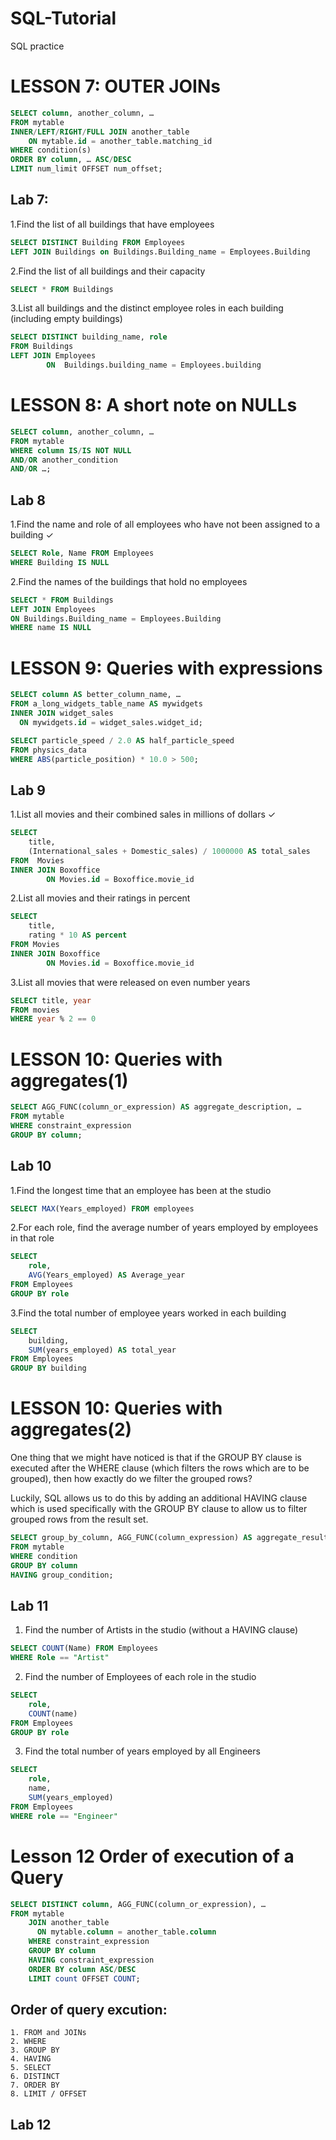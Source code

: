 # SQL-Tutorial
SQL practice







# LESSON 7: OUTER JOINs

```SQL
SELECT column, another_column, …
FROM mytable
INNER/LEFT/RIGHT/FULL JOIN another_table
    ON mytable.id = another_table.matching_id
WHERE condition(s)
ORDER BY column, … ASC/DESC
LIMIT num_limit OFFSET num_offset;
```

## Lab 7:
1.Find the list of all buildings that have employees 

```SQL
SELECT DISTINCT Building FROM Employees
LEFT JOIN Buildings on Buildings.Building_name = Employees.Building
```

2.Find the list of all buildings and their capacity

```SQL
SELECT * FROM Buildings
```

3.List all buildings and the distinct employee roles in each building (including empty buildings)

```SQL
SELECT DISTINCT building_name, role
FROM Buildings 
LEFT JOIN Employees
        ON  Buildings.building_name = Employees.building

```



# LESSON 8: A short note on NULLs

```SQL
SELECT column, another_column, …
FROM mytable
WHERE column IS/IS NOT NULL
AND/OR another_condition
AND/OR …;
```

## Lab 8
1.Find the name and role of all employees who have not been assigned to a building ✓

```SQL
SELECT Role, Name FROM Employees
WHERE Building IS NULL
```

2.Find the names of the buildings that hold no employees

```SQL
SELECT * FROM Buildings
LEFT JOIN Employees 
ON Buildings.Building_name = Employees.Building
WHERE name IS NULL
```

# LESSON 9: Queries with expressions

```SQL
SELECT column AS better_column_name, …
FROM a_long_widgets_table_name AS mywidgets
INNER JOIN widget_sales
  ON mywidgets.id = widget_sales.widget_id;
```

```SQL
SELECT particle_speed / 2.0 AS half_particle_speed
FROM physics_data
WHERE ABS(particle_position) * 10.0 > 500;
```

## Lab 9

1.List all movies and their combined sales in millions of dollars ✓

```SQL
SELECT 
    title, 
    (International_sales + Domestic_sales) / 1000000 AS total_sales
FROM  Movies
INNER JOIN Boxoffice
        ON Movies.id = Boxoffice.movie_id
```

2.List all movies and their ratings in percent

```SQL
SELECT 
    title,
    rating * 10 AS percent
FROM Movies
INNER JOIN Boxoffice 
        ON Movies.id = Boxoffice.movie_id
```

3.List all movies that were released on even number years

```SQL
SELECT title, year
FROM movies
WHERE year % 2 == 0
```

# LESSON 10: Queries with aggregates(1)

```SQL
SELECT AGG_FUNC(column_or_expression) AS aggregate_description, …
FROM mytable
WHERE constraint_expression
GROUP BY column;
```

## Lab 10

1.Find the longest time that an employee has been at the studio 

```SQL
SELECT MAX(Years_employed) FROM employees
```

2.For each role, find the average number of years employed by employees in that role

```SQL
SELECT 
    role, 
    AVG(Years_employed) AS Average_year
FROM Employees
GROUP BY role
```

3.Find the total number of employee years worked in each building

```SQL
SELECT
    building,
    SUM(years_employed) AS total_year
FROM Employees
GROUP BY building
```


# LESSON 10: Queries with aggregates(2)

One thing that we might have noticed is that if the GROUP BY clause is executed after the WHERE clause (which filters the rows which are to be grouped), then how exactly do we filter the grouped rows?

Luckily, SQL allows us to do this by adding an additional HAVING clause which is used specifically with the GROUP BY clause to allow us to filter grouped rows from the result set.

```SQL
SELECT group_by_column, AGG_FUNC(column_expression) AS aggregate_result_alias, …
FROM mytable
WHERE condition
GROUP BY column
HAVING group_condition;
```

## Lab 11
1. Find the number of Artists in the studio (without a HAVING clause)

```SQL
SELECT COUNT(Name) FROM Employees
WHERE Role == "Artist"
```
2. Find the number of Employees of each role in the studio

```SQL
SELECT 
    role,
    COUNT(name)
FROM Employees
GROUP BY role
```
3. Find the total number of years employed by all Engineers

```SQL
SELECT 
    role, 
    name,
    SUM(years_employed)
FROM Employees
WHERE role == "Engineer"
```
# Lesson 12 Order of execution of a Query

```SQL
SELECT DISTINCT column, AGG_FUNC(column_or_expression), …
FROM mytable
    JOIN another_table
      ON mytable.column = another_table.column
    WHERE constraint_expression
    GROUP BY column
    HAVING constraint_expression
    ORDER BY column ASC/DESC
    LIMIT count OFFSET COUNT;
```

## Order of query excution:
    1. FROM and JOINs
    2. WHERE
    3. GROUP BY
    4. HAVING
    5. SELECT
    6. DISTINCT
    7. ORDER BY
    8. LIMIT / OFFSET

## Lab 12

```SQL

```


```SQL

```




